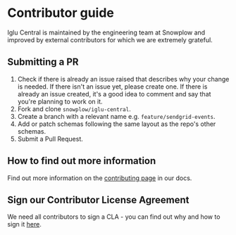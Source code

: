 # Contributor guide

Iglu Central is maintained by the engineering team at Snowplow and improved by external contributors for which we are extremely grateful.

## Submitting a PR

1. Check if there is already an issue raised that describes why your change is needed. If there isn't an issue yet, please create one. If there is already an issue created, it's a good idea to comment and say that you're planning to work on it.
2. Fork and clone `snowplow/iglu-central`.
3. Create a branch with a relevant name e.g. `feature/sendgrid-events`.
4. Add or patch schemas following the same layout as the repo's other schemas.
5. Submit a Pull Request.

## How to find out more information

Find out more information on the [contributing page][docs-contributing] in our docs.

## Sign our Contributor License Agreement

We need all contributors to sign a CLA - you can find out why and how to sign it [here][cla].

[docs-contributing]: https://docs.snowplow.io/docs/contributing/
[cla]: https://docs.snowplow.io/docs/contributing/contributor-license-agreement/
